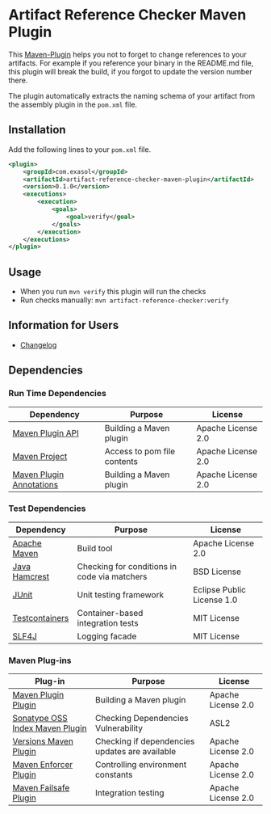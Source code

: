 # Artifact Reference Checker Maven Plugin

This [Maven-Plugin](https://maven.apache.org/plugins/index.html) helps you not to forget to change references to your artifacts.
For example if you reference your binary in the README.md file, this plugin will break the build, if you forgot to update the version number there.

The plugin automatically extracts the naming schema of your artifact from the assembly plugin in the `pom.xml` file.

## Installation

Add the following lines to your `pom.xml` file.

```xml
<plugin>
    <groupId>com.exasol</groupId>
    <artifactId>artifact-reference-checker-maven-plugin</artifactId>
    <version>0.1.0</version>
    <executions>
        <execution>
            <goals>
                <goal>verify</goal>
            </goals>
        </execution>
    </executions>
</plugin> 
```

## Usage

* When you run `mvn verify` this plugin will run the checks 
* Run checks manually: `mvn artifact-reference-checker:verify`

## Information for Users

* [Changelog](doc/changes/changelog.md)

## Dependencies

### Run Time Dependencies

| Dependency                                                                             | Purpose                                                | License                          |
|-------------------------------------------------------------------------------------|--------------------------------------------------------|----------------------------------|
| [Maven Plugin API](http://maven.apache.org/ref/3.6.3/maven-plugin-api/)             | Building a Maven plugin                                | Apache License 2.0               |
| [Maven Project][maven-project]                                                      | Access to pom file contents                            | Apache License 2.0               |
| [Maven Plugin Annotations][maven-plugin-annotations]                                | Building a Maven plugin                                | Apache License 2.0               |

### Test Dependencies

| Dependency                                                                             | Purpose                                                | License                          |
|-------------------------------------------------------------------------------------|--------------------------------------------------------|----------------------------------|
| [Apache Maven](https://maven.apache.org/)                                           | Build tool                                             | Apache License 2.0               |
| [Java Hamcrest](http://hamcrest.org/JavaHamcrest/)                                  | Checking for conditions in code via matchers           | BSD License                      |
| [JUnit](https://junit.org/junit5)                                                   | Unit testing framework                                 | Eclipse Public License 1.0       |
| [Testcontainers](https://www.testcontainers.org/)                                   | Container-based integration tests                      | MIT License                      |
| [SLF4J](http://www.slf4j.org/)                                                      | Logging facade                                         | MIT License                      |

### Maven Plug-ins

| Plug-in                                                                             | Purpose                                                | License                          |
|-------------------------------------------------------------------------------------|--------------------------------------------------------|----------------------------------|
| [Maven Plugin Plugin](https://maven.apache.org/plugin-tools/maven-plugin-plugin/)   | Building a Maven plugin                                | Apache License 2.0               |
| [Sonatype OSS Index Maven Plugin][sonatype-oss-index-maven-plugin]                  | Checking Dependencies Vulnerability                    | ASL2                             |
| [Versions Maven Plugin][versions-maven-plugin]                                      | Checking if dependencies updates are available         | Apache License 2.0               |
| [Maven Enforcer Plugin][maven-enforcer-plugin]                                      | Controlling environment constants                      | Apache License 2.0               |
| [Maven Failsafe Plugin](https://maven.apache.org/surefire/maven-surefire-plugin/)   | Integration testing                                    | Apache License 2.0               |

[maven-project]: https://maven.apache.org/ref/3.5.0/apidocs/org/apache/maven/project/MavenProject.html
[sonatype-oss-index-maven-plugin]: https://sonatype.github.io/ossindex-maven/maven-plugin/
[versions-maven-plugin]: https://www.mojohaus.org/versions-maven-plugin/
[maven-enforcer-plugin]: http://maven.apache.org/enforcer/maven-enforcer-plugin/
[maven-plugin-annotations]:https://maven.apache.org/plugin-tools/maven-plugin-annotations/index.html
